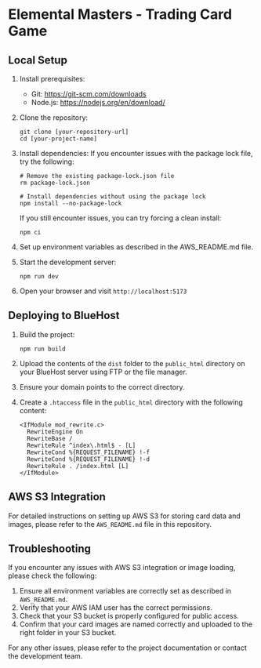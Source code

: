 # Elemental Masters - Trading Card Game

## Local Setup

1. Install prerequisites:
   - Git: https://git-scm.com/downloads
   - Node.js: https://nodejs.org/en/download/

2. Clone the repository:
   ```
   git clone [your-repository-url]
   cd [your-project-name]
   ```

3. Install dependencies:
   If you encounter issues with the package lock file, try the following:
   ```
   # Remove the existing package-lock.json file
   rm package-lock.json

   # Install dependencies without using the package lock
   npm install --no-package-lock
   ```
   If you still encounter issues, you can try forcing a clean install:
   ```
   npm ci
   ```

4. Set up environment variables as described in the AWS_README.md file.

5. Start the development server:
   ```
   npm run dev
   ```

6. Open your browser and visit `http://localhost:5173`

## Deploying to BlueHost

1. Build the project:
   ```
   npm run build
   ```

2. Upload the contents of the `dist` folder to the `public_html` directory on your BlueHost server using FTP or the file manager.

3. Ensure your domain points to the correct directory.

4. Create a `.htaccess` file in the `public_html` directory with the following content:
   ```
   <IfModule mod_rewrite.c>
     RewriteEngine On
     RewriteBase /
     RewriteRule ^index\.html$ - [L]
     RewriteCond %{REQUEST_FILENAME} !-f
     RewriteCond %{REQUEST_FILENAME} !-d
     RewriteRule . /index.html [L]
   </IfModule>
   ```

## AWS S3 Integration

For detailed instructions on setting up AWS S3 for storing card data and images, please refer to the `AWS_README.md` file in this repository.

## Troubleshooting

If you encounter any issues with AWS S3 integration or image loading, please check the following:

1. Ensure all environment variables are correctly set as described in `AWS_README.md`.
2. Verify that your AWS IAM user has the correct permissions.
3. Check that your S3 bucket is properly configured for public access.
4. Confirm that your card images are named correctly and uploaded to the right folder in your S3 bucket.

For any other issues, please refer to the project documentation or contact the development team.